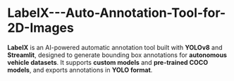 # LabelX---Auto-Annotation-Tool-for-2D-Images
**LabelX** is an AI-powered automatic annotation tool built with **YOLOv8** and **Streamlit**, designed to generate bounding box annotations for **autonomous vehicle datasets**. It supports **custom models** and **pre-trained COCO models**, and exports annotations in **YOLO format**.
